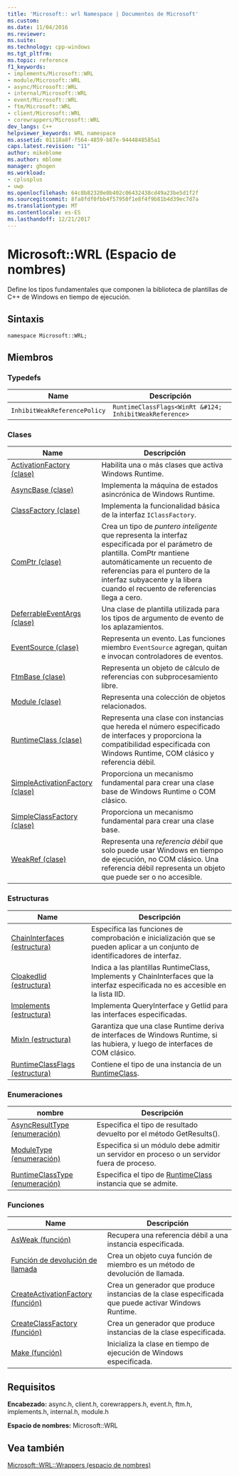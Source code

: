 ```yaml
---
title: 'Microsoft:: wrl Namespace | Documentos de Microsoft'
ms.custom: 
ms.date: 11/04/2016
ms.reviewer: 
ms.suite: 
ms.technology: cpp-windows
ms.tgt_pltfrm: 
ms.topic: reference
f1_keywords:
- implements/Microsoft::WRL
- module/Microsoft::WRL
- async/Microsoft::WRL
- internal/Microsoft::WRL
- event/Microsoft::WRL
- ftm/Microsoft::WRL
- client/Microsoft::WRL
- corewrappers/Microsoft::WRL
dev_langs: C++
helpviewer_keywords: WRL namespace
ms.assetid: 01118a8f-f564-4859-b87e-9444848585a1
caps.latest.revision: "11"
author: mikeblome
ms.author: mblome
manager: ghogen
ms.workload:
- cplusplus
- uwp
ms.openlocfilehash: 64c8b82320e0b402c06432438cd49a23be5d1f2f
ms.sourcegitcommit: 8fa8fdf0fbb4f57950f1e8f4f9b81b4d39ec7d7a
ms.translationtype: MT
ms.contentlocale: es-ES
ms.lasthandoff: 12/21/2017
---
```

# <a name="microsoftwrl-namespace"></a>Microsoft::WRL (Espacio de nombres)
Define los tipos fundamentales que componen la biblioteca de plantillas de C++ de Windows en tiempo de ejecución.  
  
## <a name="syntax"></a>Sintaxis  
  
```  
namespace Microsoft::WRL;  
```  
  
## <a name="members"></a>Miembros  
  
### <a name="typedefs"></a>Typedefs  
  
|Name|Descripción|  
|----------|-----------------|  
|`InhibitWeakReferencePolicy`|`RuntimeClassFlags<WinRt &#124; InhibitWeakReference>`|  
  
### <a name="classes"></a>Clases  
  
|Name|Descripción|  
|----------|-----------------|  
|[ActivationFactory (clase)](../windows/activationfactory-class.md)|Habilita una o más clases que activa Windows Runtime.|  
|[AsyncBase (clase)](../windows/asyncbase-class.md)|Implementa la máquina de estados asincrónica de Windows Runtime.|  
|[ClassFactory (clase)](../windows/classfactory-class.md)|Implementa la funcionalidad básica de la interfaz `IClassFactory`.|  
|[ComPtr (clase)](../windows/comptr-class.md)|Crea un tipo de *puntero inteligente* que representa la interfaz especificada por el parámetro de plantilla. ComPtr mantiene automáticamente un recuento de referencias para el puntero de la interfaz subyacente y la libera cuando el recuento de referencias llega a cero.|  
|[DeferrableEventArgs (clase)](../windows/deferrableeventargs-class.md)|Una clase de plantilla utilizada para los tipos de argumento de evento de los aplazamientos.|  
|[EventSource (clase)](../windows/eventsource-class.md)|Representa un evento. Las funciones miembro `EventSource` agregan, quitan e invocan controladores de eventos.|  
|[FtmBase (clase)](../windows/ftmbase-class.md)|Representa un objeto de cálculo de referencias con subprocesamiento libre.|  
|[Module (clase)](../windows/module-class.md)|Representa una colección de objetos relacionados.|  
|[RuntimeClass (clase)](../windows/runtimeclass-class.md)|Representa una clase con instancias que hereda el número especificado de interfaces y proporciona la compatibilidad especificada con Windows Runtime, COM clásico y referencia débil.|  
|[SimpleActivationFactory (clase)](../windows/simpleactivationfactory-class.md)|Proporciona un mecanismo fundamental para crear una clase base de Windows Runtime o COM clásico.|  
|[SimpleClassFactory (clase)](../windows/simpleclassfactory-class.md)|Proporciona un mecanismo fundamental para crear una clase base.|  
|[WeakRef (clase)](../windows/weakref-class.md)|Representa una *referencia débil* que solo puede usar Windows en tiempo de ejecución, no COM clásico. Una referencia débil representa un objeto que puede ser o no accesible.|  
  
### <a name="structures"></a>Estructuras  
  
|Name|Descripción|  
|----------|-----------------|  
|[ChainInterfaces (estructura)](../windows/chaininterfaces-structure.md)|Especifica las funciones de comprobación e inicialización que se pueden aplicar a un conjunto de identificadores de interfaz.|  
|[CloakedIid (estructura)](../windows/cloakediid-structure.md)|Indica a las plantillas RuntimeClass, Implements y ChainInterfaces que la interfaz especificada no es accesible en la lista IID.|  
|[Implements (estructura)](../windows/implements-structure.md)|Implementa QueryInterface y GetIid para las interfaces especificadas.|  
|[MixIn (estructura)](../windows/mixin-structure.md)|Garantiza que una clase Runtime deriva de interfaces de Windows Runtime, si las hubiera, y luego de interfaces de COM clásico.|  
|[RuntimeClassFlags (estructura)](../windows/runtimeclassflags-structure.md)|Contiene el tipo de una instancia de un [RuntimeClass](../windows/runtimeclass-class.md).|  
  
### <a name="enumerations"></a>Enumeraciones  
  
|nombre|Descripción|  
|----------|-----------------|  
|[AsyncResultType (enumeración)](../windows/asyncresulttype-enumeration.md)|Especifica el tipo de resultado devuelto por el método GetResults().|  
|[ModuleType (enumeración)](../windows/moduletype-enumeration.md)|Especifica si un módulo debe admitir un servidor en proceso o un servidor fuera de proceso.|  
|[RuntimeClassType (enumeración)](../windows/runtimeclasstype-enumeration.md)|Especifica el tipo de [RuntimeClass](../windows/runtimeclass-class.md) instancia que se admite.|  
  
### <a name="functions"></a>Funciones  
  
|Name|Descripción|  
|----------|-----------------|  
|[AsWeak (función)](../windows/asweak-function.md)|Recupera una referencia débil a una instancia especificada.|  
|[Función de devolución de llamada](../windows/callback-function-windows-runtime-cpp-template-library.md)|Crea un objeto cuya función de miembro es un método de devolución de llamada.|  
|[CreateActivationFactory (función)](../windows/createactivationfactory-function.md)|Crea un generador que produce instancias de la clase especificada que puede activar Windows Runtime.|  
|[CreateClassFactory (función)](../windows/createclassfactory-function.md)|Crea un generador que produce instancias de la clase especificada.|  
|[Make (función)](../windows/make-function.md)|Inicializa la clase en tiempo de ejecución de Windows especificada.|  
  
## <a name="requirements"></a>Requisitos  
 **Encabezado:** async.h, client.h, corewrappers.h, event.h, ftm.h, implements.h, internal.h, module.h  
  
 **Espacio de nombres:** Microsoft::WRL  
  
## <a name="see-also"></a>Vea también  
 [Microsoft::WRL::Wrappers (espacio de nombres)](../windows/microsoft-wrl-wrappers-namespace.md)